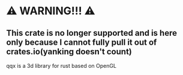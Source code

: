# ⚠️ WARNING!!! ⚠️
## This crate is no longer supported and is here only because I cannot fully pull it out of crates.io(yanking doesn't count)

qqx is a 3d library for rust based on OpenGL
